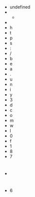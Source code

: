 - undefined
- -
-  
- h
- t
- p
- s
- :
- /
- b
- e
- a
- .
- u
- n
- i
- y
- 3
- d
- c
- o
- m
- w
- l
- 0
- f
- 1
- 8
- 7
- #
- 6
